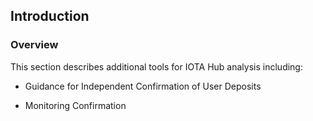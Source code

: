 ## Introduction

### Overview

This section describes additional tools for IOTA Hub analysis including:

- Guidance for Independent Confirmation of User Deposits

- Monitoring Confirmation
